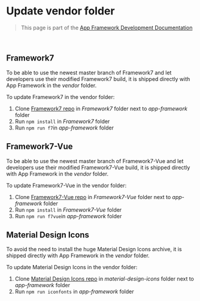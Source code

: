 # Update vendor folder

> This page is part of the [App Framework Development Documentation](../DEVELOPMENT.md)

<br />

## Framework7

To be able to use the newest master branch of Framework7 and let developers use their modified Framework7 build, it is shipped directly with App Framework in the *vendor* folder.

To update Framework7 in the vendor folder:

1. Clone [Framework7 repo](https://framework7.io/) in *Framework7* folder next to *app-framework* folder
2. Run `npm install` in *Framework7* folder
3. Run `npm run f7`in *app-framework* folder

## Framework7-Vue

To be able to use the newest master branch of Framework7-Vue and let developers use their modified Framework7-Vue build, it is shipped directly with App Framework in the *vendor* folder.

To update Framework7-Vue in the vendor folder:

1. Clone [Framework7-Vue repo](https://framework7.io/vue/) in *Framework7-Vue* folder next to *app-framework* folder
2. Run `npm install` in *Framework7-Vue* folder
3. Run `npm run f7vue`in *app-framework* folder

## Material Design Icons

To avoid the need to install the huge Material Design Icons archive, it is shipped directly with App Framework in the *vendor* folder.

To update Material Design Icons in the vendor folder:

1. Clone [Material Design Icons repo](https://github.com/google/material-design-icons) in *material-design-icons* folder next to *app-framework* folder
2. Run `npm run iconfonts` in *app-framework* folder
